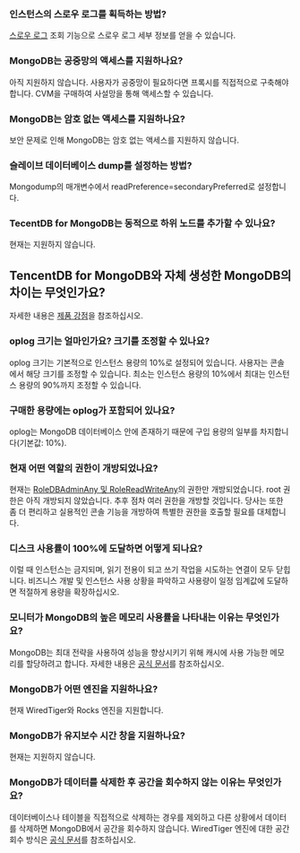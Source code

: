 
### 인스턴스의 스로우 로그를 획득하는 방법?
[스로우 로그](https://cloud.tencent.com/document/product/240/30923) 조회 기능으로 스로우 로그 세부 정보를 얻을 수 있습니다.

### MongoDB는 공중망의 액세스를 지원하나요?
아직 지원하지 않습니다. 사용자가 공중망이 필요하다면 프록시를 직접적으로 구축해야 합니다. CVM을 구매하여 사설망을 통해 액세스할 수 있습니다.

### MongoDB는 암호 없는 액세스를 지원하나요?
보안 문제로 인해 MongoDB는 암호 없는 액세스를 지원하지 않습니다.

### 슬레이브 데이터베이스 dump를 설정하는 방법?
Mongodump의 매개변수에서 readPreference=secondaryPreferred로 설정합니다.

### TecentDB for MongoDB는 동적으로 하위 노드를 추가할 수 있나요?
현재는 지원하지 않습니다.

## TencentDB for MongoDB와 자체 생성한 MongoDB의 차이는 무엇인가요?
자세한 내용은 [제품 강점](https://cloud.tencent.com/document/product/240/3545)을 참조하십시오.

### oplog 크기는 얼마인가요? 크기를 조정할 수 있나요?
oplog 크기는 기본적으로 인스턴스 용량의 10%로 설정되어 있습니다. 사용자는 콘솔에서 해당 크기를 조정할 수 있습니다. 최소는 인스턴스 용량의 10%에서 최대는 인스턴스 용량의 90%까지 조정할 수 있습니다.

### 구매한 용량에는 oplog가 포함되어 있나요?
oplog는 MongoDB 데이터베이스 안에 존재하기 때문에 구입 용량의 일부를 차지합니다(기본값: 10%).

### 현재 어떤 역할의 권한이 개방되었나요?
현재는 [RoleDBAdminAny 및 RoleReadWriteAny](https://docs.mongodb.org/v3.0/reference/built-in-roles/)의 권한만 개방되었습니다. root 권한은 아직 개방되지 않았습니다. 추후 점차 여러 권한을 개방할 것입니다. 당사는 또한 좀 더 편리하고 실용적인 콘솔 기능을 개방하여 특별한 권한을 호출할 필요를 대체합니다.

### 디스크 사용률이 100%에 도달하면 어떻게 되나요?
이럴 때 인스턴스는 금지되며, 읽기 전용이 되고 쓰기 작업을 시도하는 연결이 모두 닫힙니다. 비즈니스 개발 및 인스턴스 사용 상황을 파악하고 사용량이 일정 임계값에 도달하면 적절하게 용량을 확장하십시오.

### 모니터가 MongoDB의 높은 메모리 사용률을 나타내는 이유는 무엇인가요?
MongoDB는 최대 전략을 사용하여 성능을 향상시키기 위해 캐시에 사용 가능한 메모리를 할당하려고 합니다. 자세한 내용은 [공식 문서](https://docs.mongodb.com/manual/faq/storage/)를 참조하십시오.

### MongoDB가 어떤 엔진을 지원하나요?
현재 WiredTiger와 Rocks 엔진을 지원합니다.

### MongoDB가 유지보수 시간 창을 지원하나요?
현재는 지원하지 않습니다.

### MongoDB가 데이터를 삭제한 후 공간을 회수하지 않는 이유는 무엇인가요?
데이터베이스나 테이블을 직접적으로 삭제하는 경우를 제외하고 다른 상황에서 데이터를 삭제하면 MongoDB에서 공간을 회수하지 않습니다. WiredTiger 엔진에 대한 공간 회수 방식은 [공식 문서](https://docs.mongodb.com/manual/faq/storage/)를 참조하십시오.




 

